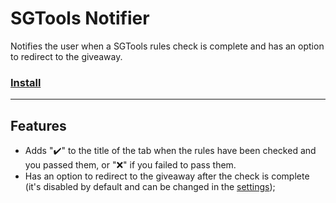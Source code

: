 # SGTools Notifier

Notifies the user when a SGTools rules check is complete and has an option to redirect to the giveaway.

### [Install](https://raw.githubusercontent.com/rafaelgssa/monkey-scripts/3.1.0/scripts/sgtools-notifier/sgtools-notifier.user.js)

---

## Features

* Adds "✔️" to the title of the tab when the rules have been checked and you passed them, or "❌" if you failed to pass them.
* Has an option to redirect to the giveaway after the check is complete (it's disabled by default and can be changed in the [settings](https://www.sgtools.info/?sgtoolsNotifier=settings));